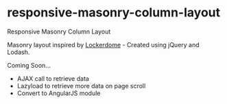 # responsive-masonry-column-layout
Responsive Masonry Column Layout

Masonry layout inspired by [Lockerdome] - Created using jQuery and Lodash.

Coming Soon...
  - AJAX call to retrieve data
  - Lazyload to retrieve more data on page scroll
  - Convert to AngularJS module

[Lockerdome]:http://lockerdome.com